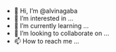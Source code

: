 - 👋 Hi, I’m @alvinagaba
- 👀 I’m interested in ...
- 🌱 I’m currently learning ...
- 💞️ I’m looking to collaborate on ...
- 📫 How to reach me ...

<!---
alvinagaba/alvinagaba is a ✨ special ✨ repository because its `README.md` (this file) appears on your GitHub profile.
You can click the Preview link to take a look at your changes.
--->
